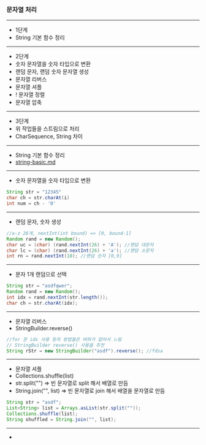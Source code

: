 ### 문자열 처리

---
- 1단계
- String 기본 함수 정리

---
- 2단계
- 숫자 문자열을 숫자 타입으로 변환
- 랜덤 문자, 랜덤 숫자 문자열 생성
- 문자열 리버스
- 문자열 셔플
- ! 문자열 정렬
- 문자열 압축

---
- 3단계
- 위 작업들을 스트림으로 처리
- CharSequence, String 차이

---
- String 기본 함수 정리
- [string-basic.md](string-basic.md)

---
- 숫자 문자열을 숫자 타입으로 변환
```java
String str = "12345"
char ch = str.charAt(i)
int num = ch - '0'
```

---
- 랜덤 문자, 숫자 생성
```java
//a-z 26개, nextInt(int bound) => [0, bound-1]
Random rand = new Random();
char uc = (char) (rand.nextInt(26) + 'A'); //랜덤 대문자
char lc = (char) (rand.nextInt(26) + 'a'); //랜덤 소문자
int rn = rand.nextInt(10); //랜덤 숫자 [0,9]
```

---
- 문자 1개 랜덤으로 선택
```java
String str = "asdfqwer";
Random rand = new Random();
int idx = rand.nextInt(str.length());
char ch = str.charAt(idx);
```

---
- 문자열 리버스
- StringBuilder.reverse()
```java
//for 문 idx 사용 등의 방법들은 버퍼가 없어서 느림
// StringBuilder reverse() 사용을 추천
String rStr = new StringBuilder("asdf").reverse(); //fdsa
```

---
- 문자열 셔플
- Collections.shuffle(list)
- str.split("") => 빈 문자열로 split 해서 배열로 만듬
- String.join("", list) => 빈 문자열로 join 해서 배열을 문자열로 만듬
```java
String str = "asdf";
List<String> list = Arrays.asList(str.split(""));
Collections.shuffle(list);
String shuffled = String.join("", list);
```

---
- 

